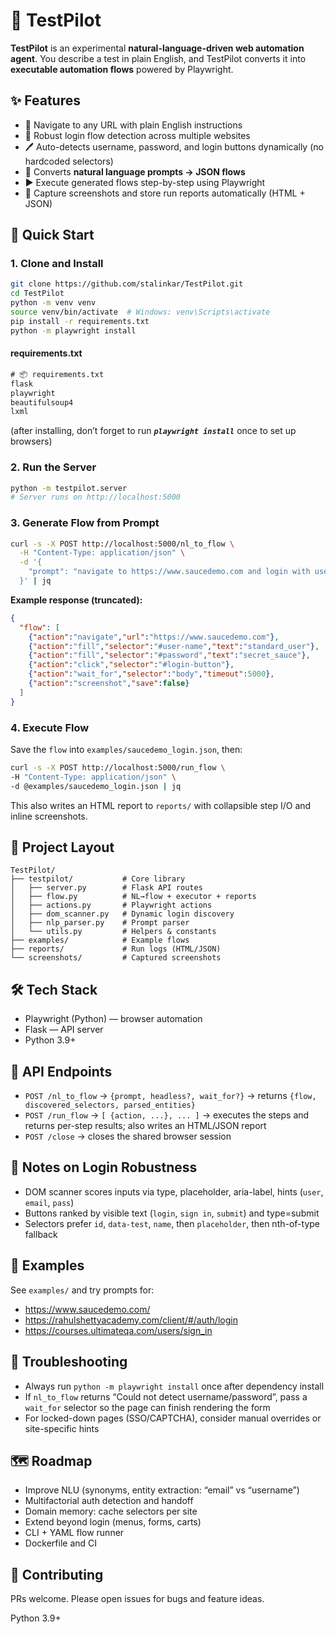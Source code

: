# 🧪 TestPilot

**TestPilot** is an experimental **natural-language-driven web automation agent**.
You describe a test in plain English, and TestPilot converts it into **executable automation flows** powered by Playwright.

## ✨ Features

- 🧭 Navigate to any URL with plain English instructions
- 🔐 Robust login flow detection across multiple websites
- 🖊️ Auto-detects username, password, and login buttons dynamically (no hardcoded selectors)
- 🧠 Converts **natural language prompts → JSON flows**
- ▶️ Execute generated flows step-by-step using Playwright
- 📸 Capture screenshots and store run reports automatically (HTML + JSON)

## 🚀 Quick Start

### 1. Clone and Install

```bash
git clone https://github.com/stalinkar/TestPilot.git
cd TestPilot
python -m venv venv
source venv/bin/activate  # Windows: venv\Scripts\activate
pip install -r requirements.txt
python -m playwright install
```

#### requirements.txt

```txt
# 📦 requirements.txt
flask
playwright
beautifulsoup4
lxml
```

(after installing, don’t forget to run <i><b>```playwright install```</b></i> once to set up browsers)

### 2. Run the Server

```bash
python -m testpilot.server
# Server runs on http://localhost:5000
```

### 3. Generate Flow from Prompt

```bash
curl -s -X POST http://localhost:5000/nl_to_flow \
  -H "Content-Type: application/json" \
  -d '{
    "prompt": "navigate to https://www.saucedemo.com and login with username \"standard_user\" and password \"secret_sauce\""
  }' | jq
```

**Example response (truncated):**

```json
{
  "flow": [
    {"action":"navigate","url":"https://www.saucedemo.com"},
    {"action":"fill","selector":"#user-name","text":"standard_user"},
    {"action":"fill","selector":"#password","text":"secret_sauce"},
    {"action":"click","selector":"#login-button"},
    {"action":"wait_for","selector":"body","timeout":5000},
    {"action":"screenshot","save":false}
  ]
}
```

### 4. Execute Flow

Save the `flow` into `examples/saucedemo_login.json`, then:

```bash
curl -s -X POST http://localhost:5000/run_flow \  
-H "Content-Type: application/json" \  
-d @examples/saucedemo_login.json | jq
```

This also writes an HTML report to `reports/` with collapsible step I/O and inline screenshots.

## 📂 Project Layout

```
TestPilot/
├── testpilot/           # Core library
│   ├── server.py        # Flask API routes
│   ├── flow.py          # NL→flow + executor + reports
│   ├── actions.py       # Playwright actions
│   ├── dom_scanner.py   # Dynamic login discovery
│   ├── nlp_parser.py    # Prompt parser
│   └── utils.py         # Helpers & constants
├── examples/            # Example flows
├── reports/             # Run logs (HTML/JSON)
└── screenshots/         # Captured screenshots
```

## 🛠️ Tech Stack

- Playwright (Python) — browser automation
- Flask — API server
- Python 3.9+

## 🧭 API Endpoints

- `POST /nl_to_flow` → `{prompt, headless?, wait_for?}` → returns `{flow, discovered_selectors, parsed_entities}`
- `POST /run_flow` → `[ {action, ...}, ... ]` → executes the steps and returns per-step results; also writes an
  HTML/JSON report
- `POST /close` → closes the shared browser session

## 🔐 Notes on Login Robustness

- DOM scanner scores inputs via type, placeholder, aria-label, hints (`user`, `email`, `pass`)
- Buttons ranked by visible text (`login`, `sign in`, `submit`) and type=submit
- Selectors prefer `id`, `data-test`, `name`, then `placeholder`, then nth-of-type fallback

## 🧪 Examples

See `examples/` and try prompts for:

- https://www.saucedemo.com/
- https://rahulshettyacademy.com/client/#/auth/login
- https://courses.ultimateqa.com/users/sign_in

## 🧰 Troubleshooting

- Always run `python -m playwright install` once after dependency install
- If `nl_to_flow` returns “Could not detect username/password”, pass a `wait_for` selector so the page can finish
  rendering the form
- For locked-down pages (SSO/CAPTCHA), consider manual overrides or site-specific hints

## 🗺️ Roadmap

- Improve NLU (synonyms, entity extraction: “email” vs “username”)
- Multifactorial auth detection and handoff
- Domain memory: cache selectors per site
- Extend beyond login (menus, forms, carts)
- CLI + YAML flow runner
- Dockerfile and CI

## 🤝 Contributing

PRs welcome. Please open issues for bugs and feature ideas.

Python 3.9+
~~~
